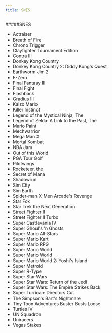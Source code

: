 ```yaml
---
title: SNES
---
```


#####SNES

- Actraiser
- Breath of Fire
- Chrono Trigger
- Clayfighter Tournament Edition
- Contra III
- Donkey Kong Country
- Donkey Kong Country 2: Diddy Kong's Quest
- Earthworm Jim 2
- F-Zero
- Final Fantasy III
- Final Fight
- Flashback
- Gradius III
- Kaizo Mario
- Killer Instinct
- Legend of the Mystical Ninja, The
- Legend of Zelda: A Link to the Past, The
- Mario Paint
- Mechwarrior
- Mega Man X
- Mortal Kombat
- NBA Jam
- Out of this World
- PGA Tour Golf
- Pilotwings
- Rocketeer, the
- Secret of Mana
- Shadowrun
- Sim City
- Sim Earth
- Spider-man X-Men Arcade's Revenge
- Star Fox
- Star Trek the Next Generation
- Street Fighter II
- Street Fighter II Turbo
- Super Castlevania IV
- Super Ghoul's 'n Ghosts
- Super Mario All-Stars
- Super Mario Kart
- Super Mario RPG
- Super Mario World
- Super Mario World
- Super Mario World 2: Yoshi's Island
- Super Metroid
- Super R-Type
- Super Star Wars
- Super Star Wars: Return of the Jedi
- Super Star Wars: The Empire Strikes Back
- Super Turrican: Directors Cut
- The Simpson's Bart's Nightmare
- Tiny Toon Adventures Buster Busts Loose
- Turtles IV
- UN Squadron
- Uniracers
- Vegas Stakes
